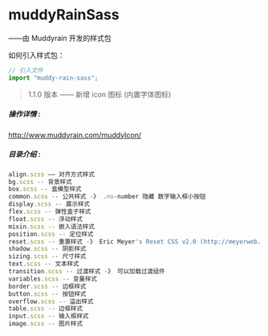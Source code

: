 # muddyRainSass

——由 Muddyrain 开发的样式包

如何引入样式包：

```js
// 引入文件
import "muddy-rain-sass";
```

> 1.1.0 版本 —— 新增 icon 图标 (内置字体图标)

##### 操作详情 :

http://www.muddyrain.com/muddyIcon/

##### 目录介绍 :

```js
align.scss —— 对齐方式样式
bg.scss -- 背景样式
box.scss -- 盒模型样式
common.scss -- 公共样式 -》 .no-number 隐藏 数字输入框小按钮
display.scss -- 展示样式
flex.scss -- 弹性盒子样式
float.scss -- 浮动样式
mixin.scss -- 嵌入语法样式
position.scss -- 定位样式
reset.scss -- 重置样式 -》 Eric Meyer's Reset CSS v2.0 (http://meyerweb.com/eric/tools/css/reset/)  http://cssreset.com
shadow.scss -- 阴影样式
sizing.scss -- 尺寸样式
text.scss -- 文本样式
transition.scss -- 过渡样式 -》 可以加载过渡组件
variables.scss -- 变量样式
border.scss -- 边框样式
button.scss -- 按钮样式
overflow.scss -- 溢出样式
table.scss -- 边框样式
input.scss -- 输入框样式
image.scss -- 图片样式
```